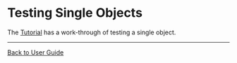 <a id="top"></a>

# Testing Single Objects



The [Tutorial](/doc/Tutorial.md#top) has a work-through of testing a single object.

---

[Back to User Guide](/doc/README.md#top)
